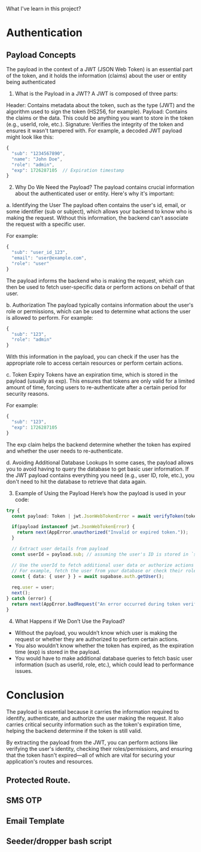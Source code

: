 What I've learn in this project? 
# Authentication 
## Payload Concepts 
The payload in the context of a JWT (JSON Web Token) is an essential part of the token, and it holds the information (claims) about the user or entity being authenticated

1. What is the Payload in a JWT?
A JWT is composed of three parts:

Header: Contains metadata about the token, such as the type (JWT) and the algorithm used to sign the token (HS256, for example).
Payload: Contains the claims or the data. This could be anything you want to store in the token (e.g., userId, role, etc.).
Signature: Verifies the integrity of the token and ensures it wasn't tampered with.
For example, a decoded JWT payload might look like this:
```typescript
{
  "sub": "1234567890",
  "name": "John Doe",
  "role": "admin",
  "exp": 1726287105  // Expiration timestamp
}
```
2. Why Do We Need the Payload?
The payload contains crucial information about the authenticated user or entity. Here's why it's important:

a. Identifying the User
The payload often contains the user's id, email, or some identifier (sub or subject), which allows your backend to know who is making the request. Without this information, the backend can't associate the request with a specific user.

For example:
```typescript
{
  "sub": "user_id_123",
  "email": "user@example.com",
  "role": "user"
}
```
The payload informs the backend who is making the request, which can then be used to fetch user-specific data or perform actions on behalf of that user.

b. Authorization
The payload typically contains information about the user's role or permissions, which can be used to determine what actions the user is allowed to perform. For example:

```typescript
{
  "sub": "123",
  "role": "admin"
}
```
With this information in the payload, you can check if the user has the appropriate role to access certain resources or perform certain actions.

c. Token Expiry
Tokens have an expiration time, which is stored in the payload (usually as exp). This ensures that tokens are only valid for a limited amount of time, forcing users to re-authenticate after a certain period for security reasons.

For example:

```typescript
{
  "sub": "123",
  "exp": 1726287105
}
```

The exp claim helps the backend determine whether the token has expired and whether the user needs to re-authenticate.

d. Avoiding Additional Database Lookups
In some cases, the payload allows you to avoid having to query the database to get basic user information. If the JWT payload contains everything you need (e.g., user ID, role, etc.), you don't need to hit the database to retrieve that data again.

3. Example of Using the Payload
Here’s how the payload is used in your code:

```typescript
try {
  const payload: Token | jwt.JsonWebTokenError = await verifyToken(token);

  if(payload instanceof jwt.JsonWebTokenError) {
    return next(AppError.unauthorized("Invalid or expired token."));
  }

  // Extract user details from payload
  const userId = payload.sub; // assuming the user's ID is stored in `sub`

  // Use the userId to fetch additional user data or authorize actions
  // For example, fetch the user from your database or check their role
  const { data: { user } } = await supabase.auth.getUser();
  
  req.user = user;
  next();
} catch (error) {
  return next(AppError.badRequest("An error occurred during token verification."));
}
```
4. What Happens if We Don’t Use the Payload?
- Without the payload, you wouldn’t know which user is making the request or whether they are authorized to perform certain actions.
- You also wouldn’t know whether the token has expired, as the expiration time (exp) is stored in the payload.
- You would have to make additional database queries to fetch basic user information (such as userId, role, etc.), which could lead to performance issues.

# Conclusion
The payload is essential because it carries the information required to identify, authenticate, and authorize the user making the request. It also carries critical security information such as the token's expiration time, helping the backend determine if the token is still valid.

By extracting the payload from the JWT, you can perform actions like verifying the user's identity, checking their roles/permissions, and ensuring that the token hasn't expired—all of which are vital for securing your application's routes and resources.

## Protected Route.

## SMS OTP 

## Email Template

## Seeder/dropper bash script 

